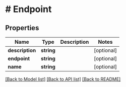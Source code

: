 # # Endpoint

## Properties

Name | Type | Description | Notes
------------ | ------------- | ------------- | -------------
**description** | **string** |  | [optional]
**endpoint** | **string** |  | [optional]
**name** | **string** |  | [optional]

[[Back to Model list]](../../README.md#models) [[Back to API list]](../../README.md#endpoints) [[Back to README]](../../README.md)
